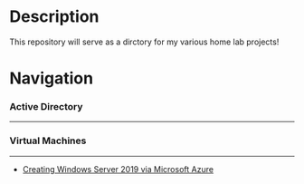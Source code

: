 # Description

This repository will serve as a dirctory for my various home lab projects!

# Navigation

### Active Directory
---

### Virtual Machines
---

- [Creating Windows Server 2019 via Microsoft Azure](https://github.com/wallimans/Home-Lab/tree/main/Virtual-Machines/Microsoft-Azure/Creating-Windows-Server-2019)
